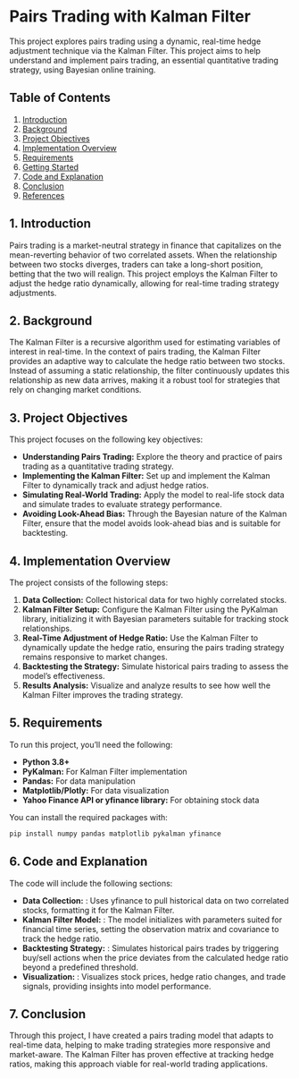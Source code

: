 # Pairs Trading with Kalman Filter

This project explores pairs trading using a dynamic, real-time hedge adjustment technique via the Kalman Filter. This project aims to help understand and implement pairs trading, an essential quantitative trading strategy, using Bayesian online training. 
## Table of Contents
1. [Introduction](#1-introduction)
2. [Background](#2-background)
3. [Project Objectives](#3-project-objectives)
4. [Implementation Overview](#4-implementation-overview)
5. [Requirements](#5-requirements)
6. [Getting Started](#6-getting-started)
7. [Code and Explanation](#7-code-and-explanation)
8. [Conclusion](#8-conclusion)
9. [References](#9-references)

## 1. Introduction
Pairs trading is a market-neutral strategy in finance that capitalizes on the mean-reverting behavior of two correlated assets. When the relationship between two stocks diverges, traders can take a long-short position, betting that the two will realign. This project employs the Kalman Filter to adjust the hedge ratio dynamically, allowing for real-time trading strategy adjustments.

## 2. Background
The Kalman Filter is a recursive algorithm used for estimating variables of interest in real-time. In the context of pairs trading, the Kalman Filter provides an adaptive way to calculate the hedge ratio between two stocks. Instead of assuming a static relationship, the filter continuously updates this relationship as new data arrives, making it a robust tool for strategies that rely on changing market conditions.

## 3. Project Objectives
This project focuses on the following key objectives:
- **Understanding Pairs Trading:** Explore the theory and practice of pairs trading as a quantitative trading strategy.
- **Implementing the Kalman Filter:** Set up and implement the Kalman Filter to dynamically track and adjust hedge ratios.
- **Simulating Real-World Trading:** Apply the model to real-life stock data and simulate trades to evaluate strategy performance.
- **Avoiding Look-Ahead Bias:** Through the Bayesian nature of the Kalman Filter, ensure that the model avoids look-ahead bias and is suitable for backtesting.

## 4. Implementation Overview
The project consists of the following steps:
1. **Data Collection:** Collect historical data for two highly correlated stocks.
2. **Kalman Filter Setup:** Configure the Kalman Filter using the PyKalman library, initializing it with Bayesian parameters suitable for tracking stock relationships.
3. **Real-Time Adjustment of Hedge Ratio:** Use the Kalman Filter to dynamically update the hedge ratio, ensuring the pairs trading strategy remains responsive to market changes.
4. **Backtesting the Strategy:** Simulate historical pairs trading to assess the model’s effectiveness.
5. **Results Analysis:** Visualize and analyze results to see how well the Kalman Filter improves the trading strategy.

## 5. Requirements
To run this project, you’ll need the following:
- **Python 3.8+**
- **PyKalman:** For Kalman Filter implementation
- **Pandas:** For data manipulation
- **Matplotlib/Plotly:** For data visualization
- **Yahoo Finance API or yfinance library:** For obtaining stock data

You can install the required packages with:
```bash
pip install numpy pandas matplotlib pykalman yfinance
```

## 6. Code and Explanation
The code will include the following sections:
- **Data Collection:** : Uses yfinance to pull historical data on two correlated stocks, formatting it for the Kalman Filter.
- **Kalman Filter Model:** : The model initializes with parameters suited for financial time series, setting the observation matrix and covariance to track the hedge ratio.
- **Backtesting Strategy:** : Simulates historical pairs trades by triggering buy/sell actions when the price deviates from the calculated hedge ratio beyond a predefined threshold.
- **Visualization:** : Visualizes stock prices, hedge ratio changes, and trade signals, providing insights into model performance.

## 7. Conclusion
Through this project, I have created a pairs trading model that adapts to real-time data, helping to make trading strategies more responsive and market-aware. The Kalman Filter has proven effective at tracking hedge ratios, making this approach viable for real-world trading applications.
